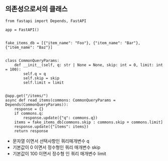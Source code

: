 ## 의존성으로서의 클래스

```
from fastapi import Depends, FastAPI

app = FastAPI()


fake_items_db = [{"item_name": "Foo"}, {"item_name": "Bar"}, {"item_name": "Baz"}]


class CommonQueryParams:
    def __init__(self, q: str | None = None, skip: int = 0, limit: int = 100):
        self.q = q
        self.skip = skip
        self.limit = limit


@app.get("/items/")
async def read_items(commons: CommonQueryParams = Depends(CommonQueryParams)):
    response = {}
    if commons.q:
        response.update({"q": commons.q})
    items = fake_items_db[commons.skip : commons.skip + commons.limit]
    response.update({"items": items})
    return response
```
- 문자열 이면서 선택사항인 쿼리매개변수 q
- 기본값이 0 이면서 정수형인 쿼리 매개변수 skip
- 기본값이 100 이면서 정수형 인 쿼리 매개변수 limit

